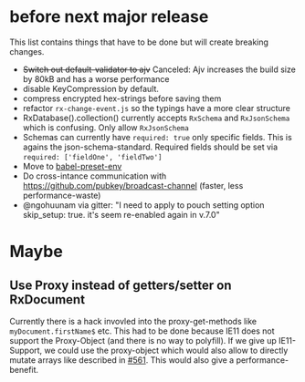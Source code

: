 # before next major release

This list contains things that have to be done but will create breaking changes.


- ~~Switch out default-validator to ajv~~ Canceled: Ajv increases the build size by 80kB and has a worse performance
- disable KeyCompression by default.
- compress encrypted hex-strings before saving them
- refactor `rx-change-event.js` so the typings have a more clear structure
- RxDatabase().collection() currently accepts `RxSchema` and `RxJsonSchema` which is confusing. Only allow `RxJsonSchema`
- Schemas can currently have `required: true` only specific fields. This is agains the json-schema-standard. Required fields should be set via `required: ['fieldOne', 'fieldTwo']`
- Move to [babel-preset-env](https://babeljs.io/env/)
- Do cross-intance communication with https://github.com/pubkey/broadcast-channel (faster, less performance-waste)
- @ngohuunam via gitter: "I need to apply to pouch setting option skip_setup: true. it's seem re-enabled again in v.7.0"

# Maybe

## Use Proxy instead of getters/setter on RxDocument
Currently there is a hack invovled into the proxy-get-methods like `myDocument.firstName$` etc.
This had to be done because IE11 does not support the Proxy-Object (and there is no way to polyfill).
If we give up IE11-Support, we could use the proxy-object which would also allow to directly mutate arrays like described in [#561](https://github.com/pubkey/rxdb/issues/561). This would also give a performance-benefit.

